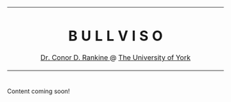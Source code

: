 <table align="center">
<tr><td align="center" width="10000">

# <strong> B U L L V I S O </strong>

<p>
    <a href="https://linkedin.com/in/conorrankine">Dr. Conor D. Rankine </a> @ <a href="https://york.ac.uk">The University of York </a>
</p>

</td></tr></table>

#

Content coming soon!
